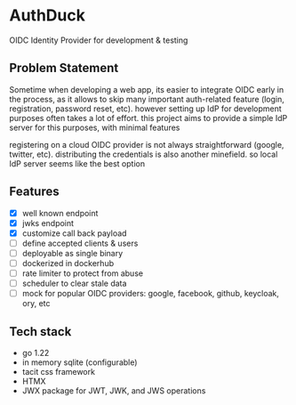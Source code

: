# AuthDuck
OIDC Identity Provider for development & testing

## Problem Statement

Sometime when developing a web app, its easier to integrate OIDC early in the process, as it allows to skip many important auth-related feature (login, registration, password reset, etc). however setting up IdP for development purposes often takes a lot of effort. this project aims to provide a simple IdP server for this purposes, with minimal features

registering on a cloud OIDC provider is not always straightforward (google, twitter, etc). distributing the credentials is also another minefield. so local IdP server seems like the best option

## Features
- [x] well known endpoint
- [x] jwks endpoint
- [x] customize call back payload
- [ ] define accepted clients & users
- [ ] deployable as single binary
- [ ] dockerized in dockerhub
- [ ] rate limiter to protect from abuse
- [ ] scheduler to clear stale data
- [ ] mock for popular OIDC providers: google, facebook, github, keycloak, ory, etc

## Tech stack
- go 1.22
- in memory sqlite (configurable)
- tacit css framework
- HTMX
- JWX package for JWT, JWK, and JWS operations


